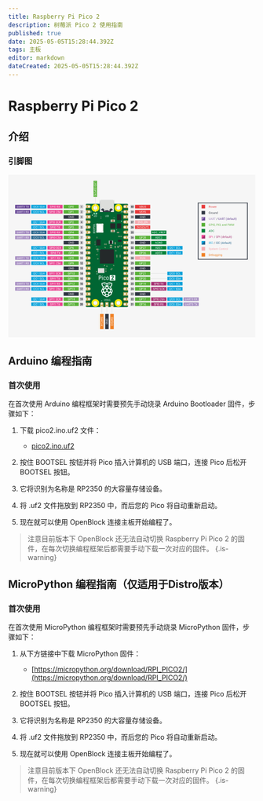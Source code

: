 ```yaml
---
title: Raspberry Pi Pico 2
description: 树莓派 Pico 2 使用指南
published: true
date: 2025-05-05T15:28:44.392Z
tags: 主板
editor: markdown
dateCreated: 2025-05-05T15:28:44.392Z
---
```


# Raspberry Pi Pico 2

## 介绍

### 引脚图

![pico2-pinout.svg](/general-hardware-guidelines/boards/raspberry-pi-pico2/pico2-pinout.svg)

## Arduino 编程指南

### 首次使用

在首次使用 Arduino 编程框架时需要预先手动烧录 Arduino Bootloader 固件，步骤如下：

1. 下载 pico2.ino.uf2 文件：

	- [pico2.ino.uf2](/general-hardware-guidelines/boards/raspberry-pi-pico2/pico2.ino.uf2)
  
2. 按住 BOOTSEL 按钮并将 Pico 插入计算机的 USB 端口，连接 Pico 后松开 BOOTSEL 按钮。
3. 它将识别为名称是 RP2350 的大容量存储设备。
4. 将 .uf2 文件拖放到 RP2350 中，而后您的 Pico 将自动重新启动。
5. 现在就可以使用 OpenBlock 连接主板开始编程了。

> 注意目前版本下 OpenBlock 还无法自动切换 Raspberry Pi Pico 2 的固件，在每次切换编程框架后都需要手动下载一次对应的固件。
{.is-warning}


## MicroPython 编程指南（仅适用于Distro版本）

### 首次使用

在首次使用 MicroPython 编程框架时需要预先手动烧录 MicroPython 固件，步骤如下：

1. 从下方链接中下载 MicroPython 固件：

	- [https://micropython.org/download/RPI_PICO2/](https://micropython.org/download/RPI_PICO2/)
  
2. 按住 BOOTSEL 按钮并将 Pico 插入计算机的 USB 端口，连接 Pico 后松开 BOOTSEL 按钮。
3. 它将识别为名称是 RP2350 的大容量存储设备。
4. 将 .uf2 文件拖放到 RP2350 中，而后您的 Pico 将自动重新启动。
5. 现在就可以使用 OpenBlock 连接主板开始编程了。

> 注意目前版本下 OpenBlock 还无法自动切换 Raspberry Pi Pico 2 的固件，在每次切换编程框架后都需要手动下载一次对应的固件。
{.is-warning}
